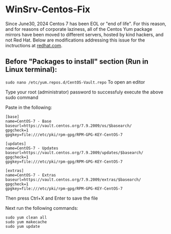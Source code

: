 # WinSrv-Centos-Fix
Since June30, 2024 Centos 7 has been EOL or "end of life". For this reason, and for reasons of corporate laziness, all of the Centos Yum package mirrors have been moved to different servers, hosted by kind hackers, and not Red Hat. Below are modifications addressing this issue for the inctructions at [redhat.com](https://www.redhat.com/sysadmin/linux-active-directory).

## Before "Packages to install" section (Run in Linux terminal):

```sudo nano /etc/yum.repos.d/CentOS-Vault.repo```  To open an editor

Type your root (administrator) password to successfuly execute the above sudo command

Paste in the following:
```
[base]
name=CentOS-7 - Base
baseurl=https://vault.centos.org/7.9.2009/os/$basearch/
gpgcheck=1
gpgkey=file:///etc/pki/rpm-gpg/RPM-GPG-KEY-CentOS-7

[updates]
name=CentOS-7 - Updates
baseurl=https://vault.centos.org/7.9.2009/updates/$basearch/
gpgcheck=1
gpgkey=file:///etc/pki/rpm-gpg/RPM-GPG-KEY-CentOS-7

[extras]
name=CentOS-7 - Extras
baseurl=https://vault.centos.org/7.9.2009/extras/$basearch/
gpgcheck=1
gpgkey=file:///etc/pki/rpm-gpg/RPM-GPG-KEY-CentOS-7
```

Then press Ctrl+X and Enter to save the file

Next run the following commands:
```
sudo yum clean all
sudo yum makecache
sudo yum update
```

